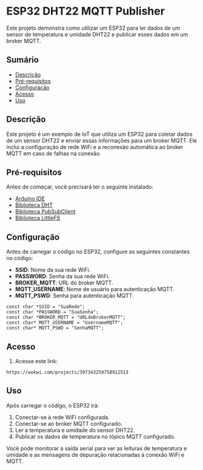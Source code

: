 # ESP32 DHT22 MQTT Publisher

Este projeto demonstra como utilizar um ESP32 para ler dados de um sensor de temperatura e umidade DHT22 e publicar esses dados em um broker MQTT. 

## Sumário

- [Descrição](#descrição)
- [Pré-requisitos](#pré-requisitos)
- [Configuração](#configuração)
- [Acesso](#acesso)
- [Uso](#uso)
  
## Descrição

Este projeto é um exemplo de IoT que utiliza um ESP32 para coletar dados de um sensor DHT22 e enviar essas informações para um broker MQTT. Ele inclui a configuração de rede WiFi e a reconexão automática ao broker MQTT em caso de falhas na conexão.

## Pré-requisitos

Antes de começar, você precisará ter o seguinte instalado:

- [Arduino IDE](https://www.arduino.cc/en/Main/Software)
- [Biblioteca DHT](https://github.com/adafruit/DHT-sensor-library)
- [Biblioteca PubSubClient](https://pubsubclient.knolleary.net/)
- [Biblioteca LittleFS](https://github.com/lorol/LITTLEFS)

## Configuração

Antes de carregar o código no ESP32, configure as seguintes constantes no código:

- **SSID**: Nome da sua rede WiFi.
- **PASSWORD**: Senha da sua rede WiFi.
- **BROKER_MQTT**: URL do broker MQTT.
- **MQTT_USERNAME**: Nome de usuário para autenticação MQTT.
- **MQTT_PSWD**: Senha para autenticação MQTT.

```
const char *SSID = "SuaRede";
const char *PASSWORD = "SuaSenha";
const char *BROKER_MQTT = "URLdoBrokerMQTT";
const char* MQTT_USERNAME = "UsernameMQTT";
const char* MQTT_PSWD = "SenhaMQTT";
```

## Acesso

1. Acesse este link:

```
https://wokwi.com/projects/397343259758912513
```

## Uso

Após carregar o código, o ESP32 irá:

1. Conectar-se à rede WiFi configurada.
2. Conectar-se ao broker MQTT configurado.
3. Ler a temperatura e umidade do sensor DHT22.
4. Publicar os dados de temperatura no tópico MQTT configurado.

Você pode monitorar a saída serial para ver as leituras de temperatura e umidade e as mensagens de depuração relacionadas à conexão WiFi e MQTT.
